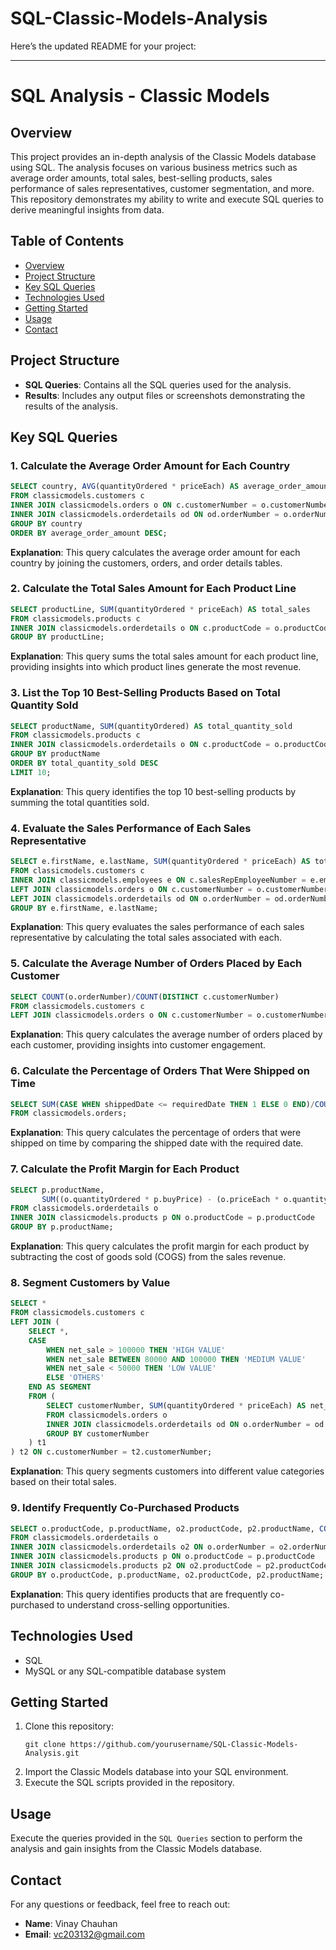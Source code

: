 # SQL-Classic-Models-Analysis
Here’s the updated README for your project:

---

# SQL Analysis - Classic Models

## Overview

This project provides an in-depth analysis of the Classic Models database using SQL. The analysis focuses on various business metrics such as average order amounts, total sales, best-selling products, sales performance of sales representatives, customer segmentation, and more. This repository demonstrates my ability to write and execute SQL queries to derive meaningful insights from data.

## Table of Contents

- [Overview](#overview)
- [Project Structure](#project-structure)
- [Key SQL Queries](#key-sql-queries)
- [Technologies Used](#technologies-used)
- [Getting Started](#getting-started)
- [Usage](#usage)
- [Contact](#contact)

## Project Structure

- **SQL Queries**: Contains all the SQL queries used for the analysis.
- **Results**: Includes any output files or screenshots demonstrating the results of the analysis.

## Key SQL Queries

### 1. Calculate the Average Order Amount for Each Country
```sql
SELECT country, AVG(quantityOrdered * priceEach) AS average_order_amount 
FROM classicmodels.customers c
INNER JOIN classicmodels.orders o ON c.customerNumber = o.customerNumber
INNER JOIN classicmodels.orderdetails od ON od.orderNumber = o.orderNumber
GROUP BY country
ORDER BY average_order_amount DESC;
```
**Explanation**: This query calculates the average order amount for each country by joining the customers, orders, and order details tables.

### 2. Calculate the Total Sales Amount for Each Product Line
```sql
SELECT productLine, SUM(quantityOrdered * priceEach) AS total_sales 
FROM classicmodels.products c
INNER JOIN classicmodels.orderdetails o ON c.productCode = o.productCode
GROUP BY productLine;
```
**Explanation**: This query sums the total sales amount for each product line, providing insights into which product lines generate the most revenue.

### 3. List the Top 10 Best-Selling Products Based on Total Quantity Sold
```sql
SELECT productName, SUM(quantityOrdered) AS total_quantity_sold 
FROM classicmodels.products c
INNER JOIN classicmodels.orderdetails o ON c.productCode = o.productCode
GROUP BY productName
ORDER BY total_quantity_sold DESC
LIMIT 10;
```
**Explanation**: This query identifies the top 10 best-selling products by summing the total quantities sold.

### 4. Evaluate the Sales Performance of Each Sales Representative
```sql
SELECT e.firstName, e.lastName, SUM(quantityOrdered * priceEach) AS total_sales
FROM classicmodels.customers c
INNER JOIN classicmodels.employees e ON c.salesRepEmployeeNumber = e.employeeNumber
LEFT JOIN classicmodels.orders o ON c.customerNumber = o.customerNumber
LEFT JOIN classicmodels.orderdetails od ON o.orderNumber = od.orderNumber
GROUP BY e.firstName, e.lastName;
```
**Explanation**: This query evaluates the sales performance of each sales representative by calculating the total sales associated with each.

### 5. Calculate the Average Number of Orders Placed by Each Customer
```sql
SELECT COUNT(o.orderNumber)/COUNT(DISTINCT c.customerNumber) 
FROM classicmodels.customers c
LEFT JOIN classicmodels.orders o ON c.customerNumber = o.customerNumber;
```
**Explanation**: This query calculates the average number of orders placed by each customer, providing insights into customer engagement.

### 6. Calculate the Percentage of Orders That Were Shipped on Time
```sql
SELECT SUM(CASE WHEN shippedDate <= requiredDate THEN 1 ELSE 0 END)/COUNT(orderNumber) * 100 AS on_time  
FROM classicmodels.orders;
```
**Explanation**: This query calculates the percentage of orders that were shipped on time by comparing the shipped date with the required date.

### 7. Calculate the Profit Margin for Each Product
```sql
SELECT p.productName, 
       SUM((o.quantityOrdered * p.buyPrice) - (o.priceEach * o.quantityOrdered)) AS profit_margin
FROM classicmodels.orderdetails o
INNER JOIN classicmodels.products p ON o.productCode = p.productCode
GROUP BY p.productName;
```
**Explanation**: This query calculates the profit margin for each product by subtracting the cost of goods sold (COGS) from the sales revenue.

### 8. Segment Customers by Value
```sql
SELECT * 
FROM classicmodels.customers c
LEFT JOIN (
    SELECT *,
    CASE 
        WHEN net_sale > 100000 THEN 'HIGH VALUE'
        WHEN net_sale BETWEEN 80000 AND 100000 THEN 'MEDIUM VALUE'
        WHEN net_sale < 50000 THEN 'LOW VALUE'
        ELSE 'OTHERS' 
    END AS SEGMENT
    FROM (
        SELECT customerNumber, SUM(quantityOrdered * priceEach) AS net_sale 
        FROM classicmodels.orders o
        INNER JOIN classicmodels.orderdetails od ON o.orderNumber = od.orderNumber
        GROUP BY customerNumber
    ) t1
) t2 ON c.customerNumber = t2.customerNumber;
```
**Explanation**: This query segments customers into different value categories based on their total sales.

### 9. Identify Frequently Co-Purchased Products
```sql
SELECT o.productCode, p.productName, o2.productCode, p2.productName, COUNT(*) 
FROM classicmodels.orderdetails o
INNER JOIN classicmodels.orderdetails o2 ON o.orderNumber = o2.orderNumber AND o.productCode <> o2.productCode
INNER JOIN classicmodels.products p ON o.productCode = p.productCode
INNER JOIN classicmodels.products p2 ON o2.productCode = p2.productCode
GROUP BY o.productCode, p.productName, o2.productCode, p2.productName;
```
**Explanation**: This query identifies products that are frequently co-purchased to understand cross-selling opportunities.

## Technologies Used

- SQL
- MySQL or any SQL-compatible database system

## Getting Started

1. Clone this repository:
    ```
    git clone https://github.com/yourusername/SQL-Classic-Models-Analysis.git
    ```
2. Import the Classic Models database into your SQL environment.
3. Execute the SQL scripts provided in the repository.

## Usage

Execute the queries provided in the `SQL Queries` section to perform the analysis and gain insights from the Classic Models database.

## Contact

For any questions or feedback, feel free to reach out:

- **Name**: Vinay Chauhan
- **Email**: vc203132@gmail.com


